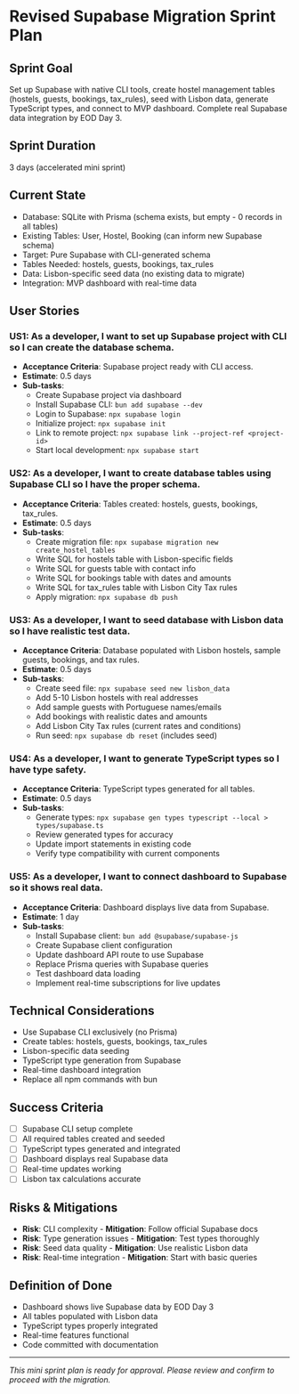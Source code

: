 # Revised Supabase Migration Sprint Plan

## Sprint Goal
Set up Supabase with native CLI tools, create hostel management tables (hostels, guests, bookings, tax_rules), seed with Lisbon data, generate TypeScript types, and connect to MVP dashboard. Complete real Supabase data integration by EOD Day 3.

## Sprint Duration
3 days (accelerated mini sprint)

## Current State
- Database: SQLite with Prisma (schema exists, but empty - 0 records in all tables)
- Existing Tables: User, Hostel, Booking (can inform new Supabase schema)
- Target: Pure Supabase with CLI-generated schema
- Tables Needed: hostels, guests, bookings, tax_rules
- Data: Lisbon-specific seed data (no existing data to migrate)
- Integration: MVP dashboard with real-time data

## User Stories

### US1: As a developer, I want to set up Supabase project with CLI so I can create the database schema.
- **Acceptance Criteria**: Supabase project ready with CLI access.
- **Estimate**: 0.5 days
- **Sub-tasks**:
  - Create Supabase project via dashboard
  - Install Supabase CLI: `bun add supabase --dev`
  - Login to Supabase: `npx supabase login`
  - Initialize project: `npx supabase init`
  - Link to remote project: `npx supabase link --project-ref <project-id>`
  - Start local development: `npx supabase start`

### US2: As a developer, I want to create database tables using Supabase CLI so I have the proper schema.
- **Acceptance Criteria**: Tables created: hostels, guests, bookings, tax_rules.
- **Estimate**: 0.5 days
- **Sub-tasks**:
  - Create migration file: `npx supabase migration new create_hostel_tables`
  - Write SQL for hostels table with Lisbon-specific fields
  - Write SQL for guests table with contact info
  - Write SQL for bookings table with dates and amounts
  - Write SQL for tax_rules table with Lisbon City Tax rules
  - Apply migration: `npx supabase db push`

### US3: As a developer, I want to seed database with Lisbon data so I have realistic test data.
- **Acceptance Criteria**: Database populated with Lisbon hostels, sample guests, bookings, and tax rules.
- **Estimate**: 0.5 days
- **Sub-tasks**:
  - Create seed file: `npx supabase seed new lisbon_data`
  - Add 5-10 Lisbon hostels with real addresses
  - Add sample guests with Portuguese names/emails
  - Add bookings with realistic dates and amounts
  - Add Lisbon City Tax rules (current rates and conditions)
  - Run seed: `npx supabase db reset` (includes seed)

### US4: As a developer, I want to generate TypeScript types so I have type safety.
- **Acceptance Criteria**: TypeScript types generated for all tables.
- **Estimate**: 0.5 days
- **Sub-tasks**:
  - Generate types: `npx supabase gen types typescript --local > types/supabase.ts`
  - Review generated types for accuracy
  - Update import statements in existing code
  - Verify type compatibility with current components

### US5: As a developer, I want to connect dashboard to Supabase so it shows real data.
- **Acceptance Criteria**: Dashboard displays live data from Supabase.
- **Estimate**: 1 day
- **Sub-tasks**:
  - Install Supabase client: `bun add @supabase/supabase-js`
  - Create Supabase client configuration
  - Update dashboard API route to use Supabase
  - Replace Prisma queries with Supabase queries
  - Test dashboard data loading
  - Implement real-time subscriptions for live updates

## Technical Considerations
- Use Supabase CLI exclusively (no Prisma)
- Create tables: hostels, guests, bookings, tax_rules
- Lisbon-specific data seeding
- TypeScript type generation from Supabase
- Real-time dashboard integration
- Replace all npm commands with bun

## Success Criteria
- [ ] Supabase CLI setup complete
- [ ] All required tables created and seeded
- [ ] TypeScript types generated and integrated
- [ ] Dashboard displays real Supabase data
- [ ] Real-time updates working
- [ ] Lisbon tax calculations accurate

## Risks & Mitigations
- **Risk**: CLI complexity - **Mitigation**: Follow official Supabase docs
- **Risk**: Type generation issues - **Mitigation**: Test types thoroughly
- **Risk**: Seed data quality - **Mitigation**: Use realistic Lisbon data
- **Risk**: Real-time integration - **Mitigation**: Start with basic queries

## Definition of Done
- Dashboard shows live Supabase data by EOD Day 3
- All tables populated with Lisbon data
- TypeScript types properly integrated
- Real-time features functional
- Code committed with documentation

---

*This mini sprint plan is ready for approval. Please review and confirm to proceed with the migration.*